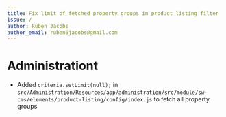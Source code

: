 ```yaml
---
title: Fix limit of fetched property groups in product listing filter
issue: /
author: Ruben Jacobs
author_email: ruben6jacobs@gmail.com
---
```

# Administrationt
* Added `criteria.setLimit(null);` in `src/Administration/Resources/app/administration/src/module/sw-cms/elements/product-listing/config/index.js` to fetch all property groups